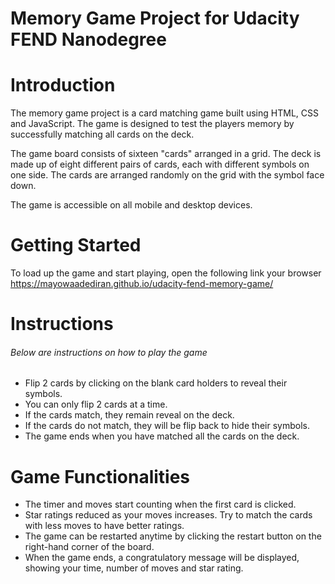 # Memory Game Project for Udacity FEND Nanodegree

# Introduction
The memory game project is a card matching game built using HTML, CSS and JavaScript. The game is designed to test the players memory by successfully matching all cards on the deck. 

The game board consists of sixteen "cards" arranged in a grid. The deck is made up of eight different pairs of cards, each with different symbols on one side. The cards are arranged randomly on the grid with the symbol face down.

The game is accessible on all mobile and desktop devices. 

# Getting Started
To load up the game and start playing, open the following link your browser https://mayowaadediran.github.io/udacity-fend-memory-game/

# Instructions 
###### Below are instructions on how to play the game
* Flip 2 cards by clicking on the blank card holders to reveal their symbols.
* You can only flip 2 cards at a time.
* If the cards match, they remain reveal on the deck.
* If the cards do not match, they will be flip back to hide their symbols.
* The game ends when you have matched all the cards on the deck.

# Game Functionalities
* The timer and moves start counting when the first card is clicked. 
* Star ratings reduced as your moves increases. Try to match the cards with less moves to have better ratings.
* The game can be restarted anytime by clicking the restart button on the right-hand corner of the board. 
* When the game ends, a congratulatory message will be displayed, showing your time, number of moves and star rating. 